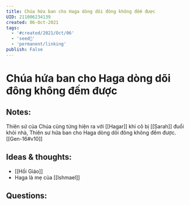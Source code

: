 ```yaml
---
title: Chúa hứa ban cho Haga dòng dõi đông không đếm được
UID: 211006234139
created: 06-Oct-2021
tags:
  - '#created/2021/Oct/06'
  - 'seed🥜'
  - 'permanent/linking'
publish: False
---
```

# Chúa hứa ban cho Haga dòng dõi đông không đếm được

## Notes:
Thiên sứ của Chúa cũng từng hiện ra với [[Hagar]] khi cô bị [[Sarah]] đuổi khỏi nhà, Thiên sư hứa ban cho Haga dòng dõi đông không đếm được. [[Gen-16#v10]]

## Ideas & thoughts:
- [[Hồi Giáo]]
- Haga là mẹ của [[Ishmael]]

## Questions:


